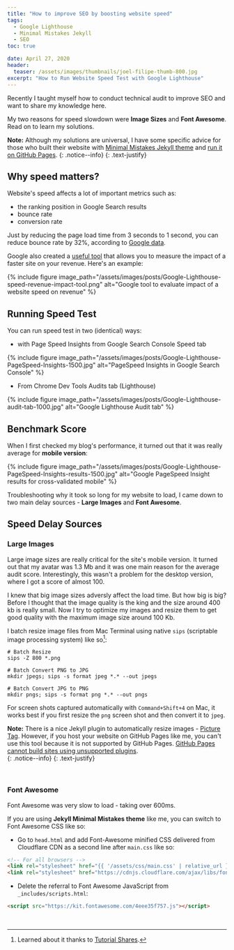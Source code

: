 ```yaml
---
title: "How to improve SEO by boosting website speed"
tags:
  - Google Lighthouse
  - Minimal Mistakes Jekyll
  - SEO
toc: true

date: April 27, 2020
header:
  teaser: /assets/images/thumbnails/joel-filipe-thumb-800.jpg
excerpt: "How to Run Website Speed Test with Google Lighthouse"
---
```


Recently I taught myself how to conduct technical audit to improve SEO and want to share my knowledge here. 

My two reasons for speed slowdown were **Image Sizes** and  **Font Awesome**. Read on to learn my solutions.

<i class="far fa-sticky-note"></i> **Note:** Although my solutions are universal, I have some specific advice for those who built their website with [Minimal Mistakes Jekyll theme](https://mmistakes.github.io/minimal-mistakes/docs/quick-start-guide/) and [run it on GitHub Pages](/Personal-website-with-Minimal-Mistakes-Jekyll-Theme-HOWTO-Part-III/).
  {: .notice--info}
  {: .text-justify}



## Why speed matters?
Website's speed affects a lot of important metrics such as:
- the ranking position in Google Search results
- bounce rate
- conversion rate 

Just by reducing the page load time from 3 seconds to 1 second, you can reduce bounce rate by 32%, according to [Google data](https://support.google.com/webmasters/answer/9205520). 

Google also created a [useful tool](https://www.thinkwithgoogle.com/feature/testmysite/) that allows you to measure the impact of a faster site on your revenue. Here's an example:

{% include figure image_path="/assets/images/posts/Google-Lighthouse-speed-revenue-impact-tool.png" alt="Google tool to evaluate impact of a website speed on revenue" %}


## Running Speed Test
You can run speed test in two (identical) ways:

- with Page Speed Insights from Google Search Console Speed tab 

{% include figure image_path="/assets/images/posts/Google-Lighthouse-PageSpeed-Insights-1500.jpg" alt="PageSpeed Insights in Google Search Console" %}

- From Chrome Dev Tools Audits tab (Lighthouse)

{% include figure image_path="/assets/images/posts/Google-Lighthouse-audit-tab-1000.jpg" alt="Google Lighthouse Audit tab" %}


## Benchmark Score

When I first checked my blog's performance, it turned out that it was really average for **mobile version**:

{% include figure image_path="/assets/images/posts/Google-Lighthouse-PageSpeed-Insights-results-1500.jpg" alt="Google PageSpeed Insight results for cross-validated mobile" %}
 
Troubleshooting why it took so long for my website to load, I came down to two main delay sources - **Large Images** and **Font Awesome**.


## Speed Delay Sources

### Large Images 

Large image sizes are really critical for the site's mobile version. It turned out that my avatar was 1.3 Mb and it was one main reason for the average audit score. Interestingly, this wasn't a problem for the desktop version, where I got a score of almost 100.

I knew that big image sizes adversly affect the load time. But how big is big? Before I thought that the image quality is the king and the size around 400 kb is really small. Now I try to optimize my images and resize them to get good quality with the maximum image size around 100 Kb.

I batch resize image files from Mac Terminal using native `sips` (scriptable image processing system) like so[^ft1]:

```terminal
# Batch Resize 
sips -Z 800 *.png

# Batch Convert PNG to JPG
mkdir jpegs; sips -s format jpeg *.* --out jpegs

# Batch Convert JPG to PNG
mkdir pngs; sips -s format png *.* --out pngs
```


For screen shots captured automatically with `Command+Shift+4` on Mac, it works best if you first resize the `png` screen shot and then convert it to `jpeg`.


<i class="far fa-sticky-note"></i> **Note:** There is a nice Jekyll plugin to automatically resize images - [Picture Tag](https://github.com/rbuchberger/jekyll_picture_tag). However, if you host your website on GitHub Pages like me, you can't use this tool because it is not supported by GitHub Pages. [GitHub Pages cannot build sites using unsupported plugins](https://help.github.com/en/github/working-with-github-pages/about-github-pages-and-jekyll).  
  {: .notice--info}
  {: .text-justify}

&nbsp;
&nbsp;

### Font Awesome

Font Awesome was very slow to load - taking over 600ms.

If you are using **Jekyll Minimal Mistakes theme** like me, you can switch to Font Awesome CSS like so:

- Go to `head.html` and add Font-Awesome minified CSS delivered from Cloudflare CDN as a second line after `main.css` like so:

```md
<!-- For all browsers -->
<link rel="stylesheet" href="{{ '/assets/css/main.css' | relative_url }}">
<link rel="stylesheet" href="https://cdnjs.cloudflare.com/ajax/libs/font-awesome/5.9.0/css/all.min.css">
```
- Delete the referral to Font Awesome JavaScript from `_includes/scripts.html`:

```md
<script src="https://kit.fontawesome.com/4eee35f757.js"></script>
```

&nbsp;
&nbsp;




[^ft1]: Learned about it thanks to [Tutorial Shares](http://tutorialshares.com/batch-convert-png-jpg-mac-terminal/).